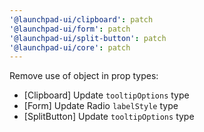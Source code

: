 ```yaml
---
'@launchpad-ui/clipboard': patch
'@launchpad-ui/form': patch
'@launchpad-ui/split-button': patch
'@launchpad-ui/core': patch
---
```


Remove use of object in prop types:

- [Clipboard] Update `tooltipOptions` type
- [Form] Update Radio `labelStyle` type
- [SplitButton] Update `tooltipOptions` type
